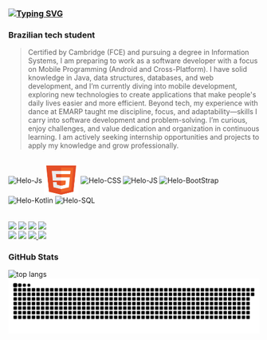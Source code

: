 ### [![Typing SVG](https://readme-typing-svg.herokuapp.com?font=Fira+Code&size=30&pause=1000&color=F7118E&width=435&lines=Hey+there!+I'm+Hel%C3%B4+%3DD)](https://git.io/typing-svg)
### Brazilian tech student
> Certified by Cambridge (FCE) and pursuing a degree in Information Systems, I am preparing to work as a software developer with a focus on Mobile Programming (Android and Cross-Platform). I have solid knowledge in Java, data structures, databases, and web development, and I’m currently diving into mobile development, exploring new technologies to create applications that make people's daily lives easier and more efficient.
Beyond tech, my experience with dance at EMARP taught me discipline, focus, and adaptability—skills I carry into software development and problem-solving. I’m curious, enjoy challenges, and value dedication and organization in continuous learning. I am actively seeking internship opportunities and projects to apply my knowledge and grow professionally.

<div style="display: inline_block"><br>
  <img align="center" alt="Helo-Js" height="60" width="60" src="https://raw.githubusercontent.com/jmnote/z-icons/master/svg/java.svg">
  <img align="center" alt="Helo-HTML" height="60" width="70" src="https://raw.githubusercontent.com/devicons/devicon/master/icons/html5/html5-original.svg">
  <img align="center" alt="Helo-CSS" height="60" width="65" src="https://cdn-icons-png.flaticon.com/512/732/732190.png">
  <img align="center" alt="Helo-JS" height="60" width="65" src="https://upload.wikimedia.org/wikipedia/commons/thumb/9/99/Unofficial_JavaScript_logo_2.svg/512px-Unofficial_JavaScript_logo_2.svg.png?20141107110902">
  <img align="center" alt="Helo-BootStrap" height="60" width="70" src="https://v5.getbootstrap.com/docs/5.0/assets/brand/bootstrap-logo-shadow.png">
  <img align="center" alt="Helo-Kotlin" height="65" width="80" src="https://download.logo.wine/logo/Kotlin_(programming_language)/Kotlin_(programming_language)-Logo.wine.png">
  <img align="center" alt="Helo-SQL" height="60" width="50" src="https://upload.wikimedia.org/wikipedia/en/thumb/6/68/Oracle_SQL_Developer_logo.svg/800px-Oracle_SQL_Developer_logo.svg.png">

</div>
<br>
<br>
<div> 
  <a href="https://www.youtube.com/@lisacoding" target="_blank"><img src="https://img.shields.io/badge/YouTube-FF0000?style=for-the-badge&logo=youtube&logoColor=white" target="_blank"></a>
  <a href="https://instagram.com/lisacoding" target="_blank"><img src="https://img.shields.io/badge/-Instagram-%23E4405F?style=for-the-badge&logo=instagram&logoColor=white" target="_blank"></a>
  <a href = "mailto:helosantosdesousa@gmail.com"><img src="https://img.shields.io/badge/-Gmail-%23333?style=for-the-badge&logo=gmail&logoColor=white" target="_blank"></a>
  <a href="https://www.linkedin.com/in/helo%C3%ADsa-santos-sousa/?locale=en_US" target="_blank"><img src="https://img.shields.io/badge/-LinkedIn-%230077B5?style=for-the-badge&logo=linkedin&logoColor=white" target="_blank"></a> 
  
</div>
<div>
<img src="https://img.shields.io/badge/IntelliJIDEA-000000.svg?style=for-the-badge&logo=intellij-idea&logoColor=white">
  <img src="https://img.shields.io/badge/Visual%20Studio%20Code-0078d7.svg?style=for-the-badge&logo=visual-studio-code&logoColor=white">
  <a href="" target="_blank">
    <img src="https://img.shields.io/badge/-Hackerrank-2EC866?style=for-the-badge&logo=HackerRank&logoColor=white">
  </a>
  <a href="https://www.codechef.com/users/helosansou" target="_blank">
    <img src="[https://img.shields.io/badge/-Hackerrank-2EC866?style=for-the-badge&logo=HackerRank&logoColor=white](https://img.shields.io/badge/CodeChef-%23964B00.svg?style=for-the-badge&logo=CodeChef&logoColor=white)"></a>
</div>


<h3>GitHub Stats</h3>
<img alt="top langs" src="https://github-readme-stats.vercel.app/api/top-langs/?username=helosantosdesousa&layout=compact"/>
<!--[![Most Used Languages](https://github-readme-stats-git-masterrstaa-rickstaa.vercel.app/api/top-langs/?username=helosantosdesousa&line_height=10&card_width=290&layout=compact&hide_title=false&count_private=true&langs_count=4&show_icons=true&title_color=FF00F6&hide=html,css&bg_color=000&text_color=8B8B8B&border_radius=3&border_color=561760&count_private=true)](https://github.com/helosantosdesousa/github-readme-stats)-->
<!--[![Anurag's GitHub stats](https://github-readme-stats.vercel.app/api?username=helosantosdesousa)](https://github.com/anuraghazra/github-readme-stats)-->
<br>

<picture>
  <source media="(prefers-color-scheme: dark)" srcset="https://raw.githubusercontent.com/helosantosdesousa/helosantosdesousa/output/github-contribution-grid-snake-dark.svg">
  <source media="(prefers-color-scheme: light)" srcset="https://raw.githubusercontent.com/helosantosdesousa/helosantosdesousa/output/github-contribution-grid-snake.svg">
  <img alt="github contribution grid snake animation" src="https://raw.githubusercontent.com/helosantosdesousa/helosantosdesousa/output/github-contribution-grid-snake.svg">
</picture>
<br><br>

